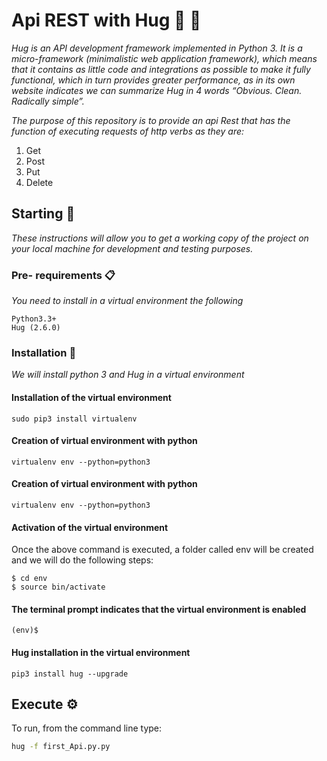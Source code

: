 # Api REST with Hug :snake: :koala:
_Hug is an API development framework implemented in Python 3. It is a micro-framework (minimalistic web application framework), which means that it contains as little code and integrations as possible to make it fully functional, which in turn provides greater performance, as in its own website indicates we can summarize Hug in 4 words “Obvious. Clean. Radically simple”._

_The purpose of this repository is to provide an api Rest that has the function of executing requests of http verbs as they are:_

1. Get
1. Post
1. Put
1. Delete


## Starting 🚀

_These instructions will allow you to get a working copy of the project on your local machine for development and testing purposes._


### Pre- requirements 📋

_You need to install in a virtual environment the following_

```
Python3.3+
Hug (2.6.0)
```

### Installation 🔧

_We will install python 3 and Hug in a virtual environment_

#### Installation of the virtual environment

```
sudo pip3 install virtualenv
```

#### Creation of virtual environment with python 

```
virtualenv env --python=python3

```
#### Creation of virtual environment with python 

```
virtualenv env --python=python3

```
#### Activation of the virtual environment
Once the above command is executed, a folder called env will be created and we will do the following steps:
```
$ cd env
$ source bin/activate

```
#### The terminal prompt indicates that the virtual environment  is enabled

```
(env)$

```
#### Hug installation in the virtual environment
```
pip3 install hug --upgrade

```


## Execute  ⚙️

To run, from the command line type:

```bash
hug -f first_Api.py.py
```
